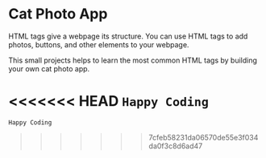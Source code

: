 # Cat Photo App

HTML tags give a webpage its structure. You can use HTML tags to add photos, buttons, and other elements to your webpage.

This small projects helps to learn the most common HTML tags by building your own cat photo app.

<<<<<<< HEAD
`Happy Coding`
=======
`Happy Coding`
>>>>>>> 7cfeb58231da06570de55e3f034da0f3c8d6ad47
